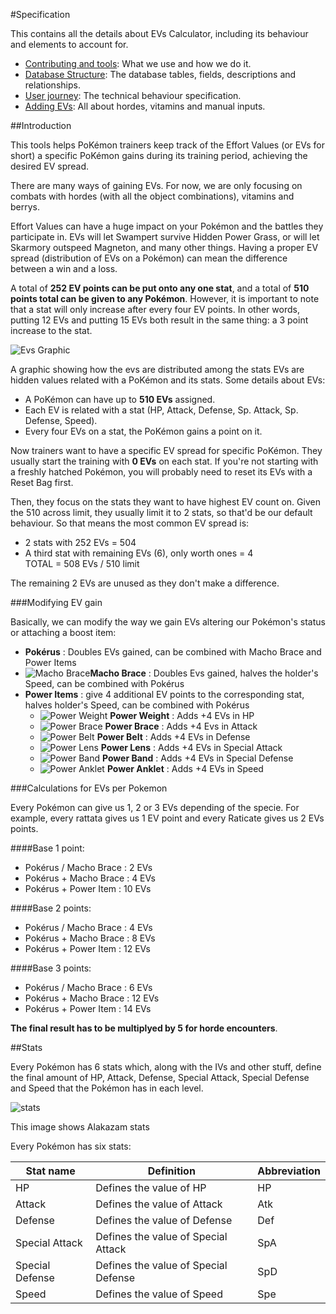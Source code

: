 #Specification

This contains all the details about EVs Calculator, including its behaviour and elements to account for.

- [Contributing and tools](tools.md): What we use and how we do it.
- [Database Structure](database.md): The database tables, fields, descriptions and relationships.
- [User journey](journey.md): The technical behaviour specification.
- [Adding EVs](adding-evs.md): All about hordes, vitamins and manual inputs.


##Introduction

This tools helps PoKémon trainers keep track of the Effort Values (or EVs for short) a specific PoKémon gains during its training period, achieving the desired EV spread.

There are many ways of gaining EVs. For now, we are only focusing on combats with hordes (with all the object combinations), vitamins and berrys.

Effort Values can have a huge impact on your Pokémon and the battles they participate in. EVs will let Swampert survive Hidden Power Grass, or will let Skarmory outspeed Magneton, and many other things. Having a proper EV spread (distribution of EVs on a Pokémon) can mean the difference between a win and a loss.


A total of **252 EV points can be put onto any one stat**, and a total of **510 points total can be given to any Pokémon**. However, it is important to note that a stat will only increase after every four EV points. In other words, putting 12 EVs and putting 15 EVs both result in the same thing: a 3 point increase to the stat.

![Evs Graphic](http://www.serebii.net/xy/ct2.jpg)

A graphic showing how the evs are distributed among the stats
EVs are hidden values related with a PoKémon and its stats. Some details about EVs:


* A PoKémon can have up to **510 EVs** assigned.
* Each EV is related with a stat (HP, Attack, Defense, Sp. Attack, Sp. Defense, Speed).
* Every four EVs on a stat, the PoKémon gains a point on it.

Now trainers want to have a specific EV spread for specific PoKémon. They usually start the training with **0 EVs** on each stat. If you're not starting with a freshly hatched Pokémon, you will probably need to reset its EVs with a Reset Bag first. 

Then, they focus on the stats they want to have highest EV count on. Given the 510 across limit, they usually limit it to 2 stats, so that'd be our default behaviour. So that means the most common EV spread is:

* 2 stats with 252 EVs = 504
* A third stat with remaining EVs (6), only worth ones = 4  
TOTAL = 508 EVs / 510 limit

The remaining 2 EVs are unused as they don't make a difference.

###Modifying EV gain

Basically, we can modify the way we gain EVs altering our Pokémon's status or attaching a boost item:

* **Pokérus** : Doubles EVs gained, can be combined with Macho Brace and Power Items
* ![Macho Brace](http://vignette2.wikia.nocookie.net/es.pokemon/images/d/dc/Brazal_firme.png/revision/latest?cb=20090701100750)**Macho Brace** : Doubles Evs gained, halves the holder's Speed, can be combined with Pokérus
* **Power Items** : give 4 additional EV points to the corresponding stat, halves holder's Speed, can be combined with Pokérus
	* ![Power Weight](http://vignette4.wikia.nocookie.net/es.pokemon/images/5/50/Pesa_recia.png/revision/latest?cb=20091010155052&format=webp) **Power Weight** : Adds +4 EVs in HP
	* ![Power Brace](http://vignette3.wikia.nocookie.net/es.pokemon/images/9/9d/Brazal_recio.png/revision/latest?cb=20090701200903&format=webp) **Power Brace** : Adds +4 Evs in Attack
	* ![Power Belt](http://vignette3.wikia.nocookie.net/es.pokemon/images/d/d4/Cinto_recio.png/revision/latest?cb=20090701202447&format=webp) **Power Belt** : Adds +4 EVs in Defense
	* ![Power Lens](http://vignette4.wikia.nocookie.net/es.pokemon/images/9/91/Lente_recia.png/revision/latest?cb=20090702125257&format=webp) **Power Lens** : Adds +4 EVs in Special Attack
	* ![Power Band](http://vignette2.wikia.nocookie.net/es.pokemon/images/7/76/Banda_recia.png/revision/latest?cb=20090701200836) **Power Band** : Adds +4 EVs in Special Defense
	* ![Power Anklet](http://vignette1.wikia.nocookie.net/es.pokemon/images/1/1f/Franja_recia.png/revision/latest?cb=20091010154647&format=webp) **Power Anklet** : Adds +4 EVs in Speed


###Calculations for EVs per Pokemon

Every Pokémon can give us 1, 2 or 3 EVs depending of the specie. For example, every rattata gives us 1 EV point and every Raticate gives us 2 EVs points.

####Base 1 point: 

* Pokérus / Macho Brace : 2 EVs
* Pokérus + Macho Brace : 4 EVs
* Pokérus + Power Item : 10 EVs

####Base 2 points:

* Pokérus / Macho Brace : 4 EVs
* Pokérus + Macho Brace : 8 EVs
* Pokérus + Power Item : 12 EVs

####Base 3 points:

* Pokérus / Macho Brace : 6 EVs
* Pokérus + Macho Brace : 12 EVs
* Pokérus + Power Item : 14 EVs

**The final result has to be multiplyed by 5 for horde encounters**.

##Stats

Every Pokémon has 6 stats which, along with the IVs and other stuff, define the final amount of HP, Attack, Defense, Special Attack, Special Defense and Speed that the Pokémon has in each level.

![stats](http://www.serebii.net/xy/alakastat.jpg)

This image shows Alakazam stats

Every Pokémon has six stats:

Stat name | Definition | Abbreviation
---- | ---- | ----
HP | Defines the value of HP | HP
Attack | Defines the value of Attack | Atk
Defense | Defines the value of Defense | Def
Special Attack | Defines the value of Special Attack | SpA
Special Defense | Defines the value of Special Defense | SpD
Speed | Defines the value of Speed | Spe
